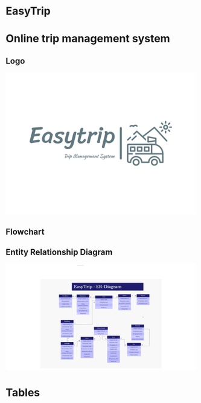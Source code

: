 # EasyTrip

# Online trip management system

## Logo

![Logo](./Documentation/easytrip-logo.png)


## Flowchart

<!-- ![Flowchart](./Documentation/CMS_Flowchart.png) -->


## Entity Relationship Diagram

![ER Diagram](./Documentation/easytrip-ER-Diagram.png)

# Tables



